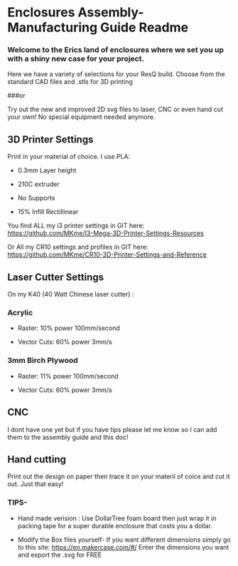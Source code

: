 # Enclosures Assembly-Manufacturing Guide Readme

### Welcome to the Erics land of enclosures where we set you up with a shiny new case for your project. 

Here we have a variety of selections for your ResQ build.  Choose from the standard CAD files and .stls for 3D printing

###or

Try out the new and improved 2D svg files to laser, CNC or even hand cut your own!  No special equipment needed anymore. 

## 3D Printer Settings

Print in your material of choice. I use PLA:

- 0.3mm Layer height

- 210C extruder

- No Supports

- 15% Infill Rectillinear

You find ALL my i3 printer settings in GIT here:  https://github.com/MKme/I3-Mega-3D-Printer-Settings-Resources

Or All my CR10 settings and profiles in GIT here:  https://github.com/MKme/CR10-3D-Printer-Settings-and-Reference

## Laser Cutter Settings
On my K40 (40 Watt Chinese laser cutter) :

### Acrylic

- Raster: 10% power 100mm/second

- Vector Cuts: 60% power 3mm/s 

### 3mm Birch Plywood

- Raster: 11% power 100mm/second

- Vector Cuts: 60% power 3mm/s 


## CNC
I dont have one yet but if you have tips please let me know so I can add them to the assembly guide and this doc!

## Hand cutting

Print out the design on paper then trace it on your materil of coice and cut it out.  Just that easy! 

### TIPS- 

- Hand made verision : Use DollarTree foam board then just wrap it in packing tape for a super durable enclosure that costs you a dollar.  

- Modify the Box files yourself- If you want different dimensions simply go to this site: https://en.makercase.com/#/ Enter the dimensions you want and export the .svg for FREE